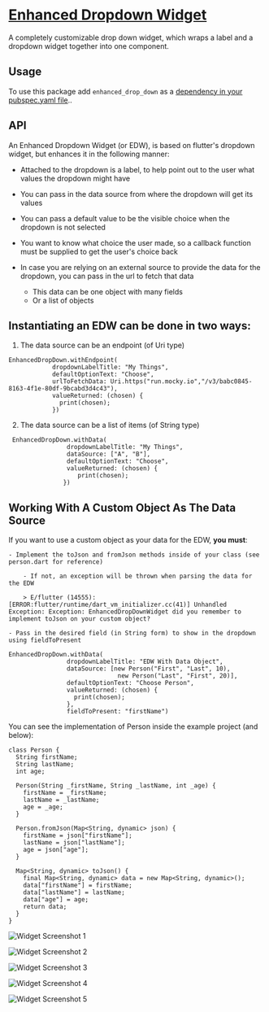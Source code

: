 # [Enhanced Dropdown Widget](https://pub.dev/packages/enhanced_drop_down#-readme-tab-) 

A completely customizable drop down widget, which wraps a label and a dropdown widget together into one component.

## Usage

To use this package add ```enhanced_drop_down``` as a [dependency in your pubspec.yaml file](https://flutter.dev/docs/development/packages-and-plugins/using-packages)..

## API
An Enhanced Dropdown Widget (or EDW), is based on flutter's dropdown widget, but enhances it in the following manner:

- Attached to the dropdown is a label, to help point out to the user what values the dropdown might have

- You can pass in the data source from where the dropdown will get its values

- You can pass a default value to be the visible choice when the dropdown is not selected

- You want to know what choice the user made, so a callback function must be supplied to get the user's choice back

- In case you are relying on an external source to provide the data for the dropdown, you can pass in the url to fetch that data
    - This data can be one object with many fields
    - Or a list of objects

## Instantiating an EDW can be done in two ways:

1. The data source can be an endpoint (of Uri type)

```
EnhancedDropDown.withEndpoint(
            dropdownLabelTitle: "My Things",
            defaultOptionText: "Choose",
            urlToFetchData: Uri.https("run.mocky.io","/v3/babc0845-8163-4f1e-80df-9bcabd3d4c43"),
            valueReturned: (chosen) {
              print(chosen);
            })
```

2. The data source can be a list of items (of String type)

```
 EnhancedDropDown.withData(
                dropdownLabelTitle: "My Things",
                dataSource: ["A", "B"],
                defaultOptionText: "Choose",
                valueReturned: (chosen) {
                   print(chosen);
               })
```

## Working With A Custom Object As The Data Source

If you want to use a custom object as your data for the EDW, **you must**:

    - Implement the toJson and fromJson methods inside of your class (see person.dart for reference)

        - If not, an exception will be thrown when parsing the data for the EDW

        > E/flutter (14555): [ERROR:flutter/runtime/dart_vm_initializer.cc(41)] Unhandled Exception: Exception: EnhancedDropDownWidget did you remember to implement toJson on your custom object?

    - Pass in the desired field (in String form) to show in the dropdown using fieldToPresent

```
EnhancedDropDown.withData(
                dropdownLabelTitle: "EDW With Data Object",
                dataSource: [new Person("First", "Last", 10),
                              new Person("Last", "First", 20)],
                defaultOptionText: "Choose Person",
                valueReturned: (chosen) {
                  print(chosen);
                },
                fieldToPresent: "firstName")
```

You can see the implementation of Person inside the example project (and below):

```
class Person {
  String firstName;
  String lastName;
  int age;

  Person(String _firstName, String _lastName, int _age) {
    firstName = _firstName;
    lastName = _lastName;
    age = _age;
  }

  Person.fromJson(Map<String, dynamic> json) {
    firstName = json["firstName"];
    lastName = json["lastName"];
    age = json["age"];
  }

  Map<String, dynamic> toJson() {
    final Map<String, dynamic> data = new Map<String, dynamic>();
    data["firstName"] = firstName;
    data["lastName"] = lastName;
    data["age"] = age;
    return data;
  }
}

```

![Widget Screenshot 1](https://github.com/TomerPacific/enhanced_drop_down/blob/master/graphics/screenshot_1.png?raw=true)

![Widget Screenshot 2](https://github.com/TomerPacific/enhanced_drop_down/blob/master/graphics/screenshot_2.png?raw=true)

![Widget Screenshot 3](https://github.com/TomerPacific/enhanced_drop_down/blob/master/graphics/screenshot_3.png?raw=true)

![Widget Screenshot 4](https://github.com/TomerPacific/enhanced_drop_down/blob/master/graphics/screenshot_4.png?raw=true)

![Widget Screenshot 5](https://github.com/TomerPacific/enhanced_drop_down/blob/master/graphics/screenshot_5.png?raw=true)